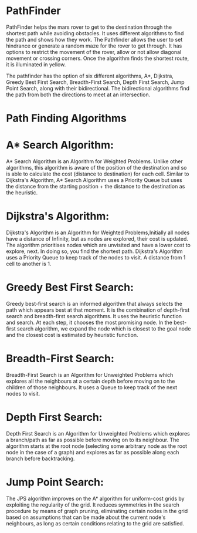 # PathFinder

PathFinder helps the mars rover to get to the destination through the shortest path while avoiding obstacles. It uses different algorithms to find the path and shows how they work. The Pathfinder allows the user to set hindrance or generate a random maze for the rover to get through. It has options to restrict the movement of the rover, allow or not allow diagonal movement or crossing corners. Once the algorithm finds the shortest route, it is illuminated in yellow. 

The pathfinder has the option of six different algorithms, A*, Dijkstra, Greedy Best First Search, Breadth-First Search, Depth First Search, Jump Point Search, along with their bidirectional. The bidirectional algorithms find the path from both the directions to meet at an intersection. 

# Path Finding Algorithms

# A* Search Algorithm:
A* Search Algorithm is an Algorithm for Weighted Problems. Unlike other algorithms, this algorithm is aware of the position of the destination and so is able to calculate the cost (distance to destination) for each cell. Similar to Dijkstra's Algorithm, A* Search Algorithm uses a Priority Queue but uses the distance from the starting position + the distance to the destination as the heuristic.


# Dijkstra's Algorithm:
Dijkstra's Algorithm is an Algorithm for Weighted Problems,Initially all nodes have a distance of Infinity, but as nodes are explored, their cost is updated. The algorithm prioritises nodes which are unvisited and have a lower cost to explore, next. In doing so, you find the shortest path. Dijkstra's Algorithm uses a Priority Queue to keep track of the nodes to visit. A distance from 1 cell to another is 1.


# Greedy Best First Search:
Greedy best-first search is an informed algorithm that always selects the path which appears best at that moment. It is the combination of depth-first search and breadth-first search algorithms. It uses the heuristic function and search. At each step, it chooses the most promising node. In the best-first search algorithm, we expand the node which is closest to the goal node and the closest cost is estimated by heuristic function.


# Breadth-First Search: 
Breadth-First Search is an Algorithm for Unweighted Problems which explores all the neighbours at a certain depth before moving on to the children of those neighbours. It uses a Queue to keep track of the next nodes to visit.


# Depth First Search:
Depth First Search is an Algorithm for Unweighted Problems which explores a branch/path as far as possible before moving on to its neighbour. The algorithm starts at the root node (selecting some arbitrary node as the root node in the case of a graph) and explores as far as possible along each branch before backtracking.

# Jump Point Search: 
The JPS algorithm improves on the A* algorithm for uniform-cost grids by exploiting the regularity of the grid. It reduces symmetries in the search procedure by means of graph pruning, eliminating certain nodes in the grid based on assumptions that can be made about the current node's neighbours, as long as certain conditions relating to the grid are satisfied.
